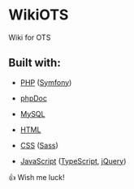 # WikiOTS
Wiki for OTS

## Built with:

- [PHP](http://www.php.net/) ([Symfony](https://symfony.com/))
- [phpDoc](https://www.phpdoc.org/)
- [MySQL](https://www.mysql.com/)

- [HTML](https://www.w3.org/html/)
- [CSS](https://www.w3.org/Style/CSS/) ([Sass](https://sass-lang.com/))
- [JavaScript](https://www.javascript.com/) ([TypeScript](https://www.typescriptlang.org/), [jQuery](https://jquery.com/))

:+1: Wish me luck!
